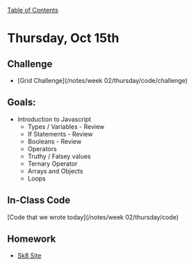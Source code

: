 [Table of Contents](/README.md)

# Thursday, Oct 15th

## Challenge
* [Grid Challenge](/notes/week 02/thursday/code/challenge)

## Goals:
* Introduction to Javascript
  * Types / Variables - Review
  * If Statements - Review
  * Booleans - Review
  * Operators
  * Truthy / Falsey values
  * Ternary Operator
  * Arrays and Objects
  * Loops

## In-Class Code
[Code that we wrote today](/notes/week 02/thursday/code)

## Homework

* [Sk8 Site](https://github.com/theironyard-frontend-nashville/assignments/tree/cohort2/week02/thur)
